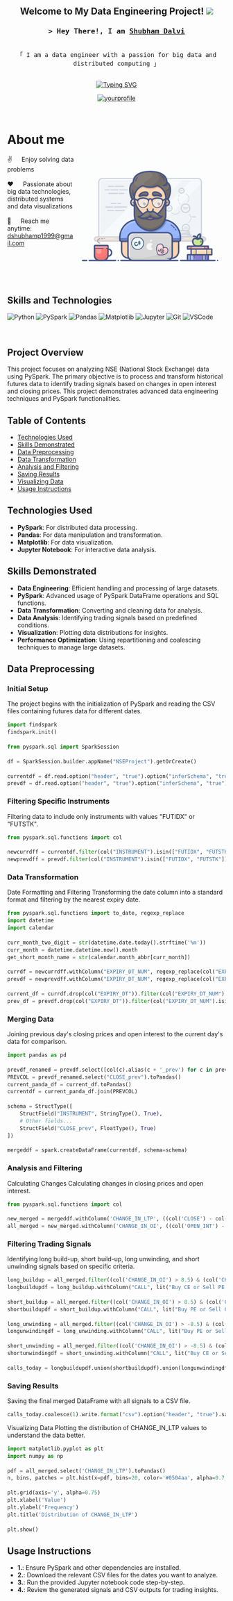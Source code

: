 <h2 align="center">
  Welcome to My Data Engineering Project!
  <img src="https://media.giphy.com/media/hvRJCLFzcasrR4ia7z/giphy.gif" width="28">
</h2>


<!-- Intro  -->
<h3 align="center">
        <samp>&gt; Hey There!, I am
                <b><a target="_blank" href="https://yourwebsite.com">Shubham Dalvi</a></b>
        </samp>
</h3>

<p align="center"> 
  <samp>
    <br>
    「 I am a data engineer with a passion for big data and distributed computing 」
    <br>
    <br>
  </samp>
</p>

<div align="center">
  <a href="https://git.io/typing-svg">
    <img src="https://readme-typing-svg.herokuapp.com?font=Fira+Code&pause=1000&random=false&width=435&lines=Analyst+%40+Accenture;3+years+of+IT+experience;+Passionate+Data+Engineer;Spark+%7C+Azure+%7C+Power+BI+%7C+Snowflake+%7C+Airflow" alt="Typing SVG">
  </a>
</div>

<p align="center">
 <a href="https://linkedin.com/in/yourprofile" target="_blank">
  <img src="https://img.shields.io/badge/LinkedIn-0077B5?style=for-the-badge&logo=linkedin&logoColor=white" alt="yourprofile"/>
 </a>
</p>
<br />

<!-- About Section -->
 # About me
 
<p>
 <img align="right" width="350" src="/assets/programmer.gif" alt="Coding gif" />
  
 ✌️ &emsp; Enjoy solving data problems <br/><br/>
 ❤️ &emsp; Passionate about big data technologies, distributed systems and data visualizations<br/><br/>
 📧 &emsp; Reach me anytime: dshubhamp1999@gmail.com<br/><br/>

</p>

<br/>
<br/>
<br/>

## Skills and Technologies

![Python](https://img.shields.io/badge/Python-3776AB?style=for-the-badge&logo=python&logoColor=white)
![PySpark](https://img.shields.io/badge/PySpark-E25A1C?style=for-the-badge&logo=apache-spark&logoColor=white)
![Pandas](https://img.shields.io/badge/Pandas-150458?style=for-the-badge&logo=pandas&logoColor=white)
![Matplotlib](https://img.shields.io/badge/Matplotlib-013243?style=for-the-badge&logo=matplotlib&logoColor=white)
![Jupyter](https://img.shields.io/badge/Jupyter-F37626?style=for-the-badge&logo=jupyter&logoColor=white)
![Git](https://img.shields.io/badge/Git-F05032?style=for-the-badge&logo=git&logoColor=white)
![VSCode](https://img.shields.io/badge/Visual_Studio-0078d7?style=for-the-badge&logo=visual%20studio&logoColor=white)

<br/>

## Project Overview

This project focuses on analyzing NSE (National Stock Exchange) data using PySpark. The primary objective is to process and transform historical futures data to identify trading signals based on changes in open interest and closing prices. This project demonstrates advanced data engineering techniques and PySpark functionalities.

## Table of Contents
- [Technologies Used](#technologies-used)
- [Skills Demonstrated](#skills-demonstrated)
- [Data Preprocessing](#data-preprocessing)
- [Data Transformation](#data-transformation)
- [Analysis and Filtering](#analysis-and-filtering)
- [Saving Results](#saving-results)
- [Visualizing Data](#visualizing-data)
- [Usage Instructions](#usage-instructions)

## Technologies Used
- **PySpark**: For distributed data processing.
- **Pandas**: For data manipulation and transformation.
- **Matplotlib**: For data visualization.
- **Jupyter Notebook**: For interactive data analysis.

## Skills Demonstrated
- **Data Engineering**: Efficient handling and processing of large datasets.
- **PySpark**: Advanced usage of PySpark DataFrame operations and SQL functions.
- **Data Transformation**: Converting and cleaning data for analysis.
- **Data Analysis**: Identifying trading signals based on predefined conditions.
- **Visualization**: Plotting data distributions for insights.
- **Performance Optimization**: Using repartitioning and coalescing techniques to manage large datasets.

## Data Preprocessing
### Initial Setup
The project begins with the initialization of PySpark and reading the CSV files containing futures data for different dates.

```python
import findspark
findspark.init()

from pyspark.sql import SparkSession

df = SparkSession.builder.appName("NSEProject").getOrCreate()

currentdf = df.read.option("header", "true").option("inferSchema", "true").csv("fo03MAY2023bhav.csv")
prevdf = df.read.option("header", "true").option("inferSchema", "true").csv("fo02MAY2023bhav.csv")
```

### Filtering Specific Instruments
Filtering data to include only instruments with values "FUTIDX" or "FUTSTK".

```python
from pyspark.sql.functions import col

newcurrdff = currentdf.filter(col("INSTRUMENT").isin(["FUTIDX", "FUTSTK"]))
newprevdff = prevdf.filter(col("INSTRUMENT").isin(["FUTIDX", "FUTSTK"]))
```

### Data Transformation
Date Formatting and Filtering
Transforming the date column into a standard format and filtering by the nearest expiry date.

```python
from pyspark.sql.functions import to_date, regexp_replace
import datetime
import calendar

curr_month_two_digit = str(datetime.date.today().strftime('%m'))
curr_month = datetime.datetime.now().month
get_short_month_name = str(calendar.month_abbr[curr_month])

currdf = newcurrdff.withColumn("EXPIRY_DT_NUM", regexp_replace(col("EXPIRY_DT"), str(get_short_month_name), str(curr_month_two_digit)))
prevdf = newprevdff.withColumn("EXPIRY_DT_NUM", regexp_replace(col("EXPIRY_DT"), str(get_short_month_name), str(curr_month_two_digit)))

current_df = currdf.drop(col("EXPIRY_DT")).filter(col("EXPIRY_DT_NUM").isin("25-05-2023"))
prev_df = prevdf.drop(col("EXPIRY_DT")).filter(col("EXPIRY_DT_NUM").isin("25-05-2023"))
```

### Merging Data
Joining previous day's closing prices and open interest to the current day's data for comparison.


```python
import pandas as pd

prevdf_renamed = prevdf.select([col(c).alias(c + '_prev') for c in prevdf.columns])
PREVCOL = prevdf_renamed.select("CLOSE_prev").toPandas()
current_panda_df = current_df.toPandas()
currentdf = current_panda_df.join(PREVCOL)

schema = StructType([
    StructField("INSTRUMENT", StringType(), True),
    # Other fields...
    StructField("CLOSE_prev", FloatType(), True)
])

mergeddf = spark.createDataFrame(currentdf, schema=schema)
```
### Analysis and Filtering
Calculating Changes
Calculating changes in closing prices and open interest.

```python
from pyspark.sql.functions import col

new_merged = mergeddf.withColumn('CHANGE_IN_LTP', ((col('CLOSE') - col('CLOSE_prev')) / col('CLOSE_prev')) * 100)
all_merged = new_merged.withColumn('CHANGE_IN_OI', ((col('OPEN_INT') - col('OPEN_INT_prev')) / col('OPEN_INT_prev')) * 100)
```
### Filtering Trading Signals
Identifying long build-up, short build-up, long unwinding, and short unwinding signals based on specific criteria.

```python
long_buildup = all_merged.filter((col('CHANGE_IN_OI') > 8.5) & (col('CHANGE_IN_LTP') > 2))
longbuildupdf = long_buildup.withColumn("CALL", lit("Buy CE or Sell PE if uptrend confirms")).withColumn("CALL_TYPE", lit("LONG_BUILDUP"))

short_buildup = all_merged.filter((col('CHANGE_IN_OI') > 8.5) & (col('CHANGE_IN_LTP') > -1.8))
shortbuildupdf = short_buildup.withColumn("CALL", lit("Buy PE or Sell CE if downtrend confirms")).withColumn("CALL_TYPE", lit("SHORT_BUILDUP"))

long_unwinding = all_merged.filter((col('CHANGE_IN_OI') > -8.5) & (col('CHANGE_IN_LTP') > -2))
longunwindingdf = long_unwinding.withColumn("CALL", lit("Buy PE or Sell CE if downtrend confirms")).withColumn("CALL_TYPE", lit("LONG_UNWINDING"))

short_unwinding = all_merged.filter((col('CHANGE_IN_OI') > -8.5) & (col('CHANGE_IN_LTP') > 2))
shortunwindingdf = short_unwinding.withColumn("CALL", lit("Buy CE or Sell PE if uptrend confirms")).withColumn("CALL_TYPE", lit("SHORT_UNWINDING"))

calls_today = longbuildupdf.union(shortbuildupdf).union(longunwindingdf).union(shortunwindingdf)
```
### Saving Results
Saving the final merged DataFrame with all signals to a CSV file.

```python
calls_today.coalesce(1).write.format("csv").option("header", "true").save("Final_Result.csv")
```

Visualizing Data
Plotting the distribution of CHANGE_IN_LTP values to understand the data better.

```python
import matplotlib.pyplot as plt
import numpy as np

pdf = all_merged.select('CHANGE_IN_LTP').toPandas()
n, bins, patches = plt.hist(x=pdf, bins=20, color='#0504aa', alpha=0.7, rwidth=0.85)

plt.grid(axis='y', alpha=0.75)
plt.xlabel('Value')
plt.ylabel('Frequency')
plt.title('Distribution of CHANGE_IN_LTP')

plt.show()
```

## Usage Instructions
- **1.**: Ensure PySpark and other dependencies are installed.
- **2.**: Download the relevant CSV files for the dates you want to analyze.
- **3.**: Run the provided Jupyter notebook code step-by-step.
- **4.**: Review the generated signals and CSV outputs for trading insights.
